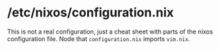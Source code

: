 # /etc/nixos/configuration.nix
This is not a real configuration, just a cheat sheet with parts of the nixos configuration file. Node that `configuration.nix` imports
`vim.nix`.
